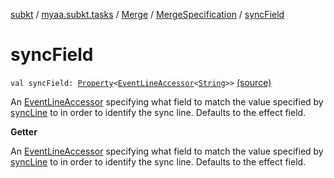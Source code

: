 [subkt](../../../index.md) / [myaa.subkt.tasks](../../index.md) / [Merge](../index.md) / [MergeSpecification](index.md) / [syncField](./sync-field.md)

# syncField

`val syncField: `[`Property`](https://docs.gradle.org/current/javadoc/org/gradle/api/provider/Property.html)`<`[`EventLineAccessor`](../../../myaa.subkt.ass/-event-line-accessor/index.md)`<`[`String`](https://kotlinlang.org/api/latest/jvm/stdlib/kotlin/-string/index.html)`>>` [(source)](https://github.com/Myaamori/SubKt/blob/master/src/main/kotlin/myaa/subkt/tasks/asstasks.kt#L105)

An [EventLineAccessor](../../../myaa.subkt.ass/-event-line-accessor/index.md) specifying what field to match the value specified by
[syncLine](sync-line.md) to in order to identify the sync line.
Defaults to the effect field.

**Getter**

An [EventLineAccessor](../../../myaa.subkt.ass/-event-line-accessor/index.md) specifying what field to match the value specified by
[syncLine](sync-line.md) to in order to identify the sync line.
Defaults to the effect field.

